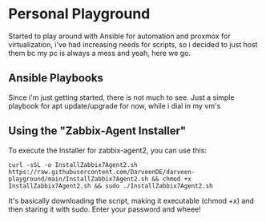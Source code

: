 # Personal Playground #

Started to play around with Ansible for automation and proxmox for virtualization, i've had increasing needs for scripts, so i decided to just host them bc my pc is always a mess and yeah, here we go.

## Ansible Playbooks ##

Since i'm just getting started, there is not much to see. Just a simple playbook for apt update/upgrade for now, while i dial in my vm's

## Using the "Zabbix-Agent Installer" ##
To execute the Installer for zabbix-agent2, you can use this:

```shell
curl -sSL -o InstallZabbix7Agent2.sh https://raw.githubusercontent.com/DarveenDE/darveen-playground/main/InstallZabbix7Agent2.sh && chmod +x InstallZabbix7Agent2.sh && sudo ./InstallZabbix7Agent2.sh
```
It's basically downloading the script, making it executable (chmod +x) and then staring it with sudo. Enter your password and wheee!
